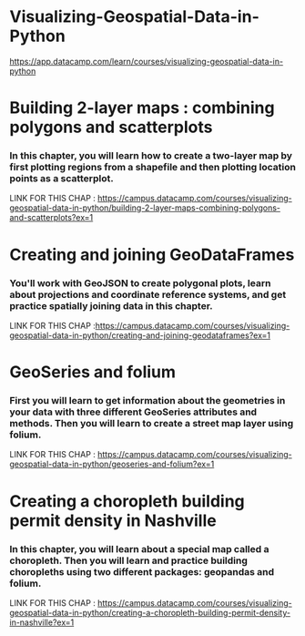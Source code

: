 # Visualizing-Geospatial-Data-in-Python

https://app.datacamp.com/learn/courses/visualizing-geospatial-data-in-python

# Building 2-layer maps : combining polygons and scatterplots

<h3>In this chapter, you will learn how to create a two-layer map by first plotting regions from a shapefile and then plotting location points as a scatterplot.</h3>

LINK FOR THIS CHAP : 
https://campus.datacamp.com/courses/visualizing-geospatial-data-in-python/building-2-layer-maps-combining-polygons-and-scatterplots?ex=1

# Creating and joining GeoDataFrames

<h3>You'll work with GeoJSON to create polygonal plots, learn about projections and coordinate reference systems, and get practice spatially joining data in this chapter.</h3>

LINK FOR THIS CHAP :https://campus.datacamp.com/courses/visualizing-geospatial-data-in-python/creating-and-joining-geodataframes?ex=1

# GeoSeries and folium

<h3>First you will learn to get information about the geometries in your data with three different GeoSeries attributes and methods. Then you will learn to create a street map layer using folium.</h3>

LINK FOR THIS CHAP : 
https://campus.datacamp.com/courses/visualizing-geospatial-data-in-python/geoseries-and-folium?ex=1

# Creating a choropleth building permit density in Nashville

<h3>In this chapter, you will learn about a special map called a choropleth. Then you will learn and practice building choropleths using two different packages: geopandas and folium.</h3>

LINK FOR THIS CHAP :
https://campus.datacamp.com/courses/visualizing-geospatial-data-in-python/creating-a-choropleth-building-permit-density-in-nashville?ex=1
